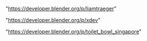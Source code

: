 "https://developer.blender.org/p/liamtraeger"

"https://developer.blender.org/p/xdev"

 
"https://developer.blender.org/p/toilet_bowl_singapore"


 
